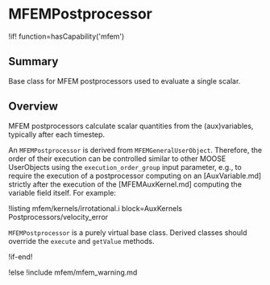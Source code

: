 # MFEMPostprocessor

!if! function=hasCapability('mfem')

## Summary

Base class for MFEM postprocessors used to evaluate a single scalar.

## Overview

MFEM postprocessors calculate scalar quantities from the
(aux)variables, typically after each timestep.

An `MFEMPostprocessor` is derived from `MFEMGeneralUserObject`.
Therefore, the order of their execution can be controlled similar to other
MOOSE UserObjects using the `execution_order_group` input parameter, e.g.,
to require the execution of a postprocessor computing on an [AuxVariable.md]
strictly after the execution of the [MFEMAuxKernel.md] computing the variable
field itself. For example:

!listing mfem/kernels/irrotational.i block=AuxKernels Postprocessors/velocity_error

`MFEMPostprocessor` is a purely virtual base class. Derived classes
should override the `execute` and `getValue` methods.

!if-end!

!else
!include mfem/mfem_warning.md
